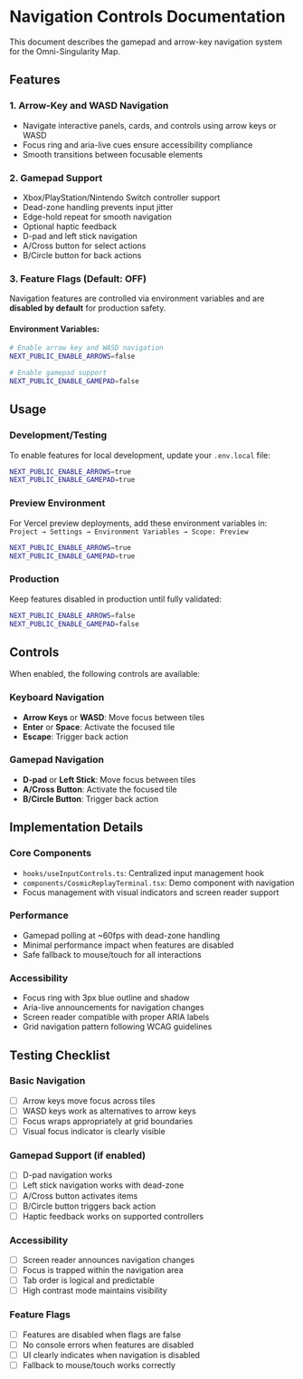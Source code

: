 # Navigation Controls Documentation

This document describes the gamepad and arrow-key navigation system for the Omni-Singularity Map.

## Features

### 1. Arrow-Key and WASD Navigation
- Navigate interactive panels, cards, and controls using arrow keys or WASD
- Focus ring and aria-live cues ensure accessibility compliance
- Smooth transitions between focusable elements

### 2. Gamepad Support  
- Xbox/PlayStation/Nintendo Switch controller support
- Dead-zone handling prevents input jitter
- Edge-hold repeat for smooth navigation
- Optional haptic feedback
- D-pad and left stick navigation
- A/Cross button for select actions
- B/Circle button for back actions

### 3. Feature Flags (Default: OFF)
Navigation features are controlled via environment variables and are **disabled by default** for production safety.

#### Environment Variables:
```bash
# Enable arrow key and WASD navigation
NEXT_PUBLIC_ENABLE_ARROWS=false

# Enable gamepad support  
NEXT_PUBLIC_ENABLE_GAMEPAD=false
```

## Usage

### Development/Testing
To enable features for local development, update your `.env.local` file:

```bash
NEXT_PUBLIC_ENABLE_ARROWS=true
NEXT_PUBLIC_ENABLE_GAMEPAD=true
```

### Preview Environment
For Vercel preview deployments, add these environment variables in:
`Project → Settings → Environment Variables → Scope: Preview`

```bash
NEXT_PUBLIC_ENABLE_ARROWS=true
NEXT_PUBLIC_ENABLE_GAMEPAD=true
```

### Production
Keep features disabled in production until fully validated:

```bash
NEXT_PUBLIC_ENABLE_ARROWS=false
NEXT_PUBLIC_ENABLE_GAMEPAD=false
```

## Controls

When enabled, the following controls are available:

### Keyboard Navigation
- **Arrow Keys** or **WASD**: Move focus between tiles
- **Enter** or **Space**: Activate the focused tile
- **Escape**: Trigger back action

### Gamepad Navigation
- **D-pad** or **Left Stick**: Move focus between tiles
- **A/Cross Button**: Activate the focused tile
- **B/Circle Button**: Trigger back action

## Implementation Details

### Core Components
- `hooks/useInputControls.ts`: Centralized input management hook
- `components/CosmicReplayTerminal.tsx`: Demo component with navigation
- Focus management with visual indicators and screen reader support

### Performance
- Gamepad polling at ~60fps with dead-zone handling
- Minimal performance impact when features are disabled
- Safe fallback to mouse/touch for all interactions

### Accessibility
- Focus ring with 3px blue outline and shadow
- Aria-live announcements for navigation changes
- Screen reader compatible with proper ARIA labels
- Grid navigation pattern following WCAG guidelines

## Testing Checklist

### Basic Navigation
- [ ] Arrow keys move focus across tiles
- [ ] WASD keys work as alternatives to arrow keys
- [ ] Focus wraps appropriately at grid boundaries
- [ ] Visual focus indicator is clearly visible

### Gamepad Support (if enabled)
- [ ] D-pad navigation works
- [ ] Left stick navigation works with dead-zone
- [ ] A/Cross button activates items
- [ ] B/Circle button triggers back action
- [ ] Haptic feedback works on supported controllers

### Accessibility
- [ ] Screen reader announces navigation changes
- [ ] Focus is trapped within the navigation area
- [ ] Tab order is logical and predictable
- [ ] High contrast mode maintains visibility

### Feature Flags
- [ ] Features are disabled when flags are false
- [ ] No console errors when features are disabled
- [ ] UI clearly indicates when navigation is disabled
- [ ] Fallback to mouse/touch works correctly